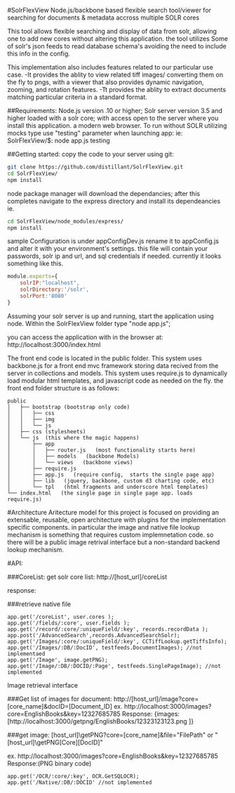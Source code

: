 #SolrFlexView
Node.js/backbone based flexible search tool/viewer for searching for documents & metadata accross multiple SOLR cores

This tool allows flexible searching and display of data from solr, allowing one to add new cores without altering this application. the tool utilizes Some of solr's json feeds to read database schema's avoiding the need to include this info in the config. 

This implementation also includes features related to our particular use case.
	-It provides the ablity to view related tiff images/ converting them on the fly to pngs, with a viewer that also provides dynamic navigation, zooming, and rotation features.
	-Tt provides the ablity to extract documents matching particular criteria in a standard format.

##Requirements: 
Node.js version .10 or higher;
Solr server version 3.5 and higher loaded with a solr core; with access open to the server where you install this application.
a modern web browser.
To run without SOLR utilizing mocks type use "testing" parameter when launching app:
ie: SolrFlexView/$: node app.js testing


##Getting started:
copy the code to your server using git:

````bash
git clone https://github.com/distillant/SolrFlexView.git
cd SolrFlexView/
npm install
````

node package manager will download the dependancies;
after this completes navigate to the express directory and install its dependeancies
ie. 


````bash
cd SolrFlexView/node_modules/express/ 
npm install
````

sample Configuration is under appConfigDev.js rename it to appConfig.js and alter it with your environment's settings. this file will contain your passwords, solr ip and url, and sql credentials if needed.
currently it looks something like this.

````javascript
module.exports={
    solrIP:"localhost",
    solrDirectory:'/solr',
    solrPort:'8080'
}
````
Assuming your solr server is up and running, start the application using node. Within the SolrFlexView folder type "node app.js";

you can access the application with in the browser at:
http://localhost:3000/index.html

The front end code is located in the public folder. This system uses backbone.js for a front end mvc framework storing data recived from the server in collections and models. This system uses require.js to dynamically load modular html templates, and javascript code as needed on the fly.
the front end folder structure is as follows:

    public
    │   ├── bootstrap (bootstrap only code)
    │   │   ├── css
    │   │   ├── img
    │   │   └── js
    │   ├── css (stylesheets)
    │   └── js  (this where the magic happens)
    │       ├── app
    │       │   ├── router.js   (most functionality starts here)
    │       │   ├── models   (backbone Models)
    │       │   └── views   (backbone views)
    │       ├── require.js
    │       ├── app.js   (require config,  starts the single page app)
    │       ├── lib   (jquery, backbone, custom d3 charting code, etc)
    │       └── tpl   (html fragments and underscore html templates)
    └── index.html   (the single page in single page app. loads require.js)

#Architecture
Aritecture model for this project is focused on providing an extensable, reusable, open architecture with plugins for the implementation specific components.
in particular the image and native file lookup mechanism is something that
requires custom implemnetation code. so there will be a public
image retrival interface but a non-standard backend lookup mechanism.

#API:

###CoreList:
get solr core list:
http://[host_url]/coreList

response:

###retrieve native file


    app.get('/coreList', user.cores );
    app.get('/fields/:core', user.fields );
    app.get('/record/:core/:uniqueField/:key', records.recordData );
    app.post('/AdvancedSearch',records.AdvancedSearchSolr);
    app.get('/Images/:core/:uniqueField/:key', CCTiffLookup.getTiffsInfo);
    app.get('/Images/:DB/:DocID', testfeeds.DocumentImages); //not implementaed
    app.get('/Image', image.getPNG);
    app.get('/Image/:DB/:DOCID/:Page', testfeeds.SinglePageImage); //not implemented
Image retrieval interface

###Get list of images for document:
http://[host_url]/image?core=[core_name]&docID=[Document_ID]
ex.
http://localhost:3000/images?core=EnglishBooks&key=12327685785
Response:
{images:[http://localhost:3000/getpng/EnglishBooks/12323123123.png
]}

###get image:
[host_url]\getPNG?core=[core_name]&file="FilePath"
or
"[host_url]\getPNG\[Core]\[DocID]"

ex.
http://localhost:3000/images?core=EnglishBooks&key=12327685785
Response:(PNG binary code)


    app.get('/OCR/:core/:key', OCR.GetSQLOCR);
    app.get('/Native/:DB/:DOCID' //not implemented
